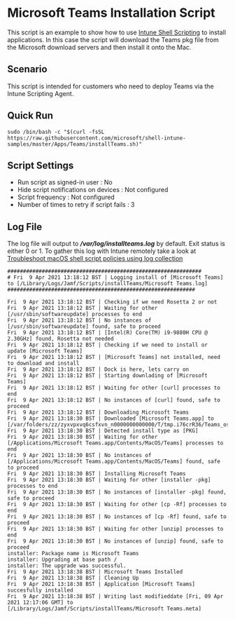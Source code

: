 # Microsoft Teams Installation Script

This script is an example to show how to use [Intune Shell Scripting](https://docs.microsoft.com/en-us/mem/intune/apps/macos-shell-scripts) to install applications. In this case the script will download the Teams pkg file from the Microsoft download servers and then install it onto the Mac.

## Scenario

This script is intended for customers who need to deploy Teams via the Intune Scripting Agent.

## Quick Run

```
sudo /bin/bash -c "$(curl -fsSL https://raw.githubusercontent.com/microsoft/shell-intune-samples/master/Apps/Teams/installTeams.sh)"
```

## Script Settings

- Run script as signed-in user : No
- Hide script notifications on devices : Not configured
- Script frequency : Not configured
- Number of times to retry if script fails : 3

## Log File

The log file will output to ***/var/log/installteams.log*** by default. Exit status is either 0 or 1. To gather this log with Intune remotely take a look at  [Troubleshoot macOS shell script policies using log collection](https://docs.microsoft.com/en-us/mem/intune/apps/macos-shell-scripts#troubleshoot-macos-shell-script-policies-using-log-collection)

```
##############################################################
# Fri  9 Apr 2021 13:18:12 BST | Logging install of [Microsoft Teams] to [/Library/Logs/Jamf/Scripts/installTeams/Microsoft Teams.log]
############################################################

Fri  9 Apr 2021 13:18:12 BST | Checking if we need Rosetta 2 or not
Fri  9 Apr 2021 13:18:12 BST | Waiting for other [/usr/sbin/softwareupdate] processes to end
Fri  9 Apr 2021 13:18:12 BST | No instances of [/usr/sbin/softwareupdate] found, safe to proceed
Fri  9 Apr 2021 13:18:12 BST | [Intel(R) Core(TM) i9-9880H CPU @ 2.30GHz] found, Rosetta not needed
Fri  9 Apr 2021 13:18:12 BST | Checking if we need to install or update [Microsoft Teams]
Fri  9 Apr 2021 13:18:12 BST | [Microsoft Teams] not installed, need to download and install
Fri  9 Apr 2021 13:18:12 BST | Dock is here, lets carry on
Fri  9 Apr 2021 13:18:12 BST | Starting downlading of [Microsoft Teams]
Fri  9 Apr 2021 13:18:12 BST | Waiting for other [curl] processes to end
Fri  9 Apr 2021 13:18:12 BST | No instances of [curl] found, safe to proceed
Fri  9 Apr 2021 13:18:12 BST | Downloading Microsoft Teams
Fri  9 Apr 2021 13:18:30 BST | Downloaded [Microsoft Teams.app] to [/var/folders/zz/zyxvpxvq6csfxvn_n0000000000000/T/tmp.i76crR36/Teams_osx.pkg]
Fri  9 Apr 2021 13:18:30 BST | Detected install type as [PKG]
Fri  9 Apr 2021 13:18:30 BST | Waiting for other [/Applications/Microsoft Teams.app/Contents/MacOS/Teams] processes to end
Fri  9 Apr 2021 13:18:30 BST | No instances of [/Applications/Microsoft Teams.app/Contents/MacOS/Teams] found, safe to proceed
Fri  9 Apr 2021 13:18:30 BST | Installing Microsoft Teams
Fri  9 Apr 2021 13:18:30 BST | Waiting for other [installer -pkg] processes to end
Fri  9 Apr 2021 13:18:30 BST | No instances of [installer -pkg] found, safe to proceed
Fri  9 Apr 2021 13:18:30 BST | Waiting for other [cp -Rf] processes to end
Fri  9 Apr 2021 13:18:30 BST | No instances of [cp -Rf] found, safe to proceed
Fri  9 Apr 2021 13:18:30 BST | Waiting for other [unzip] processes to end
Fri  9 Apr 2021 13:18:30 BST | No instances of [unzip] found, safe to proceed
installer: Package name is Microsoft Teams
installer: Upgrading at base path /
installer: The upgrade was successful.
Fri  9 Apr 2021 13:18:38 BST | Microsoft Teams Installed
Fri  9 Apr 2021 13:18:38 BST | Cleaning Up
Fri  9 Apr 2021 13:18:38 BST | Application [Microsoft Teams] succesfully installed
Fri  9 Apr 2021 13:18:38 BST | Writing last modifieddate [Fri, 09 Apr 2021 12:17:06 GMT] to [/Library/Logs/Jamf/Scripts/installTeams/Microsoft Teams.meta]
```
